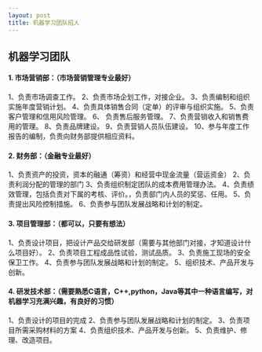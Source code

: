 ```yaml
---
layout: post
title: 机器学习团队招人
---
```

## 机器学习团队

#### 1. 市场营销部：（市场营销管理专业最好）

1、负责市场调查工作。
2、负责市场企划工作，对接企业。
3、负责编制和组织实施年度营销计划。
4、负责具体销售合同（定单）的评审与组织实施。
5、负责客户管理和信用风险管理。
6、 负责售后服务管理。
7、负责营销收入和销售费用的管理。
8、负责品牌建设。
9、负责营销人员队伍建设。
10、参与年度工作报告的编制，负责向财务部提供相应资料。

#### 2. 财务部：（金融专业最好）

1、负责资产的投资，资本的融通（筹资）和经营中现金流量（营运资金）
2、负责利润分配的管理的部门
3、负责组织制定团队的成本费用管理办法。
4、负责绩效管理，包括负责对下属的考核、评价。，负责部门内人员的奖惩、任用。
5、负责提出风险控制措施。
6、负责参与团队发展战略和计划的制定。

#### 3. 项目管理部：（都可以，只要有想法）
1、负责设计项目，把设计产品交给研发部（需要与其他部门对接，才知道设计什么项目好）。
2、负责项目工程成品性试验，测试品质。
3、负责施工现场的安全保卫工作。
4、负责参与团队发展战略和计划的制定。
5、组织技术、产品开发与创新。

#### 4. 研发技术部：（需要熟悉C语言，C++,python，Java等其中一种语言编写，对机器学习充满兴趣，有良好的习惯）
1、负责设计的项目的完成
2、负责参与团队发展战略和计划的制定。
3、负责项目所需采购材料的方案
4、负责组织技术、产品开发与创新。
5、负责维护、修理、改造项目。